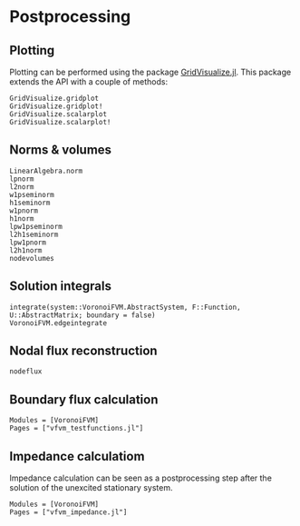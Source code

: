 # Postprocessing

## Plotting

Plotting can be performed using the package [GridVisualize.jl](https://github.com/j-fu/GridVisualize.jl).
This package extends the API with a couple of methods:
    
```@docs
GridVisualize.gridplot
GridVisualize.gridplot!
GridVisualize.scalarplot
GridVisualize.scalarplot!
```

## Norms & volumes
```@docs
LinearAlgebra.norm
lpnorm
l2norm
w1pseminorm
h1seminorm
w1pnorm
h1norm
lpw1pseminorm
l2h1seminorm
lpw1pnorm
l2h1norm
nodevolumes
```

## Solution integrals
```@docs
integrate(system::VoronoiFVM.AbstractSystem, F::Function, U::AbstractMatrix; boundary = false)
VoronoiFVM.edgeintegrate
```

## Nodal flux reconstruction
```@docs
nodeflux
```

## Boundary flux calculation
```@autodocs
Modules = [VoronoiFVM]
Pages = ["vfvm_testfunctions.jl"]
```

## Impedance calculatiom
Impedance calculation can be seen as a postprocessing step
after the solution of the unexcited stationary system.


```@autodocs
Modules = [VoronoiFVM]
Pages = ["vfvm_impedance.jl"]
```


